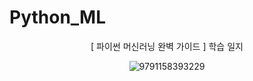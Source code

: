 # Python_ML


<div style="text-align:center;">
  [ 파이썬 머신러닝 완벽 가이드 ] 학습 일지
  
![9791158393229](https://github.com/suzzang2/Python_ML/assets/134358849/87a91078-63b8-462a-a2e2-f17003545c56)
</div>
